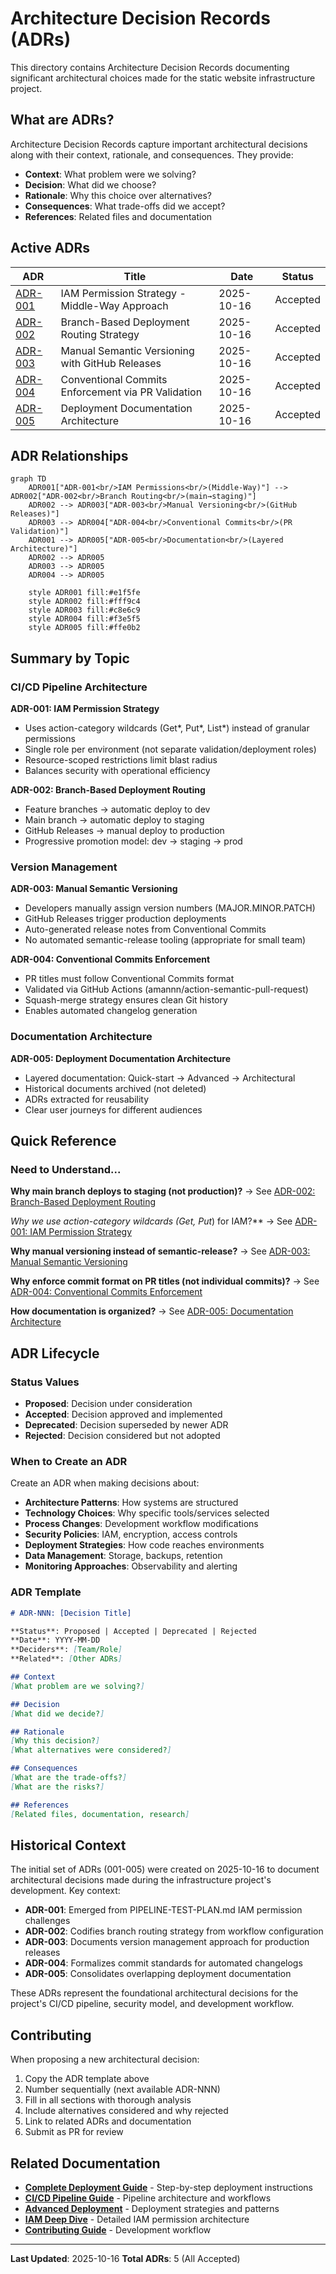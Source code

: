 # Architecture Decision Records (ADRs)

This directory contains Architecture Decision Records documenting significant architectural choices made for the static website infrastructure project.

## What are ADRs?

Architecture Decision Records capture important architectural decisions along with their context, rationale, and consequences. They provide:

- **Context**: What problem were we solving?
- **Decision**: What did we choose?
- **Rationale**: Why this choice over alternatives?
- **Consequences**: What trade-offs did we accept?
- **References**: Related files and documentation

## Active ADRs

| ADR | Title | Date | Status |
|-----|-------|------|--------|
| [ADR-001](ADR-001-iam-permission-strategy.md) | IAM Permission Strategy - Middle-Way Approach | 2025-10-16 | Accepted |
| [ADR-002](ADR-002-branch-based-deployment-routing.md) | Branch-Based Deployment Routing Strategy | 2025-10-16 | Accepted |
| [ADR-003](ADR-003-manual-semantic-versioning.md) | Manual Semantic Versioning with GitHub Releases | 2025-10-16 | Accepted |
| [ADR-004](ADR-004-conventional-commits-enforcement.md) | Conventional Commits Enforcement via PR Validation | 2025-10-16 | Accepted |
| [ADR-005](ADR-005-deployment-documentation-architecture.md) | Deployment Documentation Architecture | 2025-10-16 | Accepted |

## ADR Relationships

```mermaid
graph TD
    ADR001["ADR-001<br/>IAM Permissions<br/>(Middle-Way)"] --> ADR002["ADR-002<br/>Branch Routing<br/>(main→staging)"]
    ADR002 --> ADR003["ADR-003<br/>Manual Versioning<br/>(GitHub Releases)"]
    ADR003 --> ADR004["ADR-004<br/>Conventional Commits<br/>(PR Validation)"]
    ADR001 --> ADR005["ADR-005<br/>Documentation<br/>(Layered Architecture)"]
    ADR002 --> ADR005
    ADR003 --> ADR005
    ADR004 --> ADR005

    style ADR001 fill:#e1f5fe
    style ADR002 fill:#fff9c4
    style ADR003 fill:#c8e6c9
    style ADR004 fill:#f3e5f5
    style ADR005 fill:#ffe0b2
```

## Summary by Topic

### CI/CD Pipeline Architecture

**ADR-001: IAM Permission Strategy**
- Uses action-category wildcards (Get*, Put*, List*) instead of granular permissions
- Single role per environment (not separate validation/deployment roles)
- Resource-scoped restrictions limit blast radius
- Balances security with operational efficiency

**ADR-002: Branch-Based Deployment Routing**
- Feature branches → automatic deploy to dev
- Main branch → automatic deploy to staging
- GitHub Releases → manual deploy to production
- Progressive promotion model: dev → staging → prod

### Version Management

**ADR-003: Manual Semantic Versioning**
- Developers manually assign version numbers (MAJOR.MINOR.PATCH)
- GitHub Releases trigger production deployments
- Auto-generated release notes from Conventional Commits
- No automated semantic-release tooling (appropriate for small team)

**ADR-004: Conventional Commits Enforcement**
- PR titles must follow Conventional Commits format
- Validated via GitHub Actions (amannn/action-semantic-pull-request)
- Squash-merge strategy ensures clean Git history
- Enables automated changelog generation

### Documentation Architecture

**ADR-005: Deployment Documentation Architecture**
- Layered documentation: Quick-start → Advanced → Architectural
- Historical documents archived (not deleted)
- ADRs extracted for reusability
- Clear user journeys for different audiences

## Quick Reference

### Need to Understand...

**Why main branch deploys to staging (not production)?**
→ See [ADR-002: Branch-Based Deployment Routing](ADR-002-branch-based-deployment-routing.md)

**Why we use action-category wildcards (Get*, Put*) for IAM?**
→ See [ADR-001: IAM Permission Strategy](ADR-001-iam-permission-strategy.md)

**Why manual versioning instead of semantic-release?**
→ See [ADR-003: Manual Semantic Versioning](ADR-003-manual-semantic-versioning.md)

**Why enforce commit format on PR titles (not individual commits)?**
→ See [ADR-004: Conventional Commits Enforcement](ADR-004-conventional-commits-enforcement.md)

**How documentation is organized?**
→ See [ADR-005: Documentation Architecture](ADR-005-deployment-documentation-architecture.md)

## ADR Lifecycle

### Status Values

- **Proposed**: Decision under consideration
- **Accepted**: Decision approved and implemented
- **Deprecated**: Decision superseded by newer ADR
- **Rejected**: Decision considered but not adopted

### When to Create an ADR

Create an ADR when making decisions about:

- **Architecture Patterns**: How systems are structured
- **Technology Choices**: Why specific tools/services selected
- **Process Changes**: Development workflow modifications
- **Security Policies**: IAM, encryption, access controls
- **Deployment Strategies**: How code reaches environments
- **Data Management**: Storage, backups, retention
- **Monitoring Approaches**: Observability and alerting

### ADR Template

```markdown
# ADR-NNN: [Decision Title]

**Status**: Proposed | Accepted | Deprecated | Rejected
**Date**: YYYY-MM-DD
**Deciders**: [Team/Role]
**Related**: [Other ADRs]

## Context
[What problem are we solving?]

## Decision
[What did we decide?]

## Rationale
[Why this decision?]
[What alternatives were considered?]

## Consequences
[What are the trade-offs?]
[What are the risks?]

## References
[Related files, documentation, research]
```

## Historical Context

The initial set of ADRs (001-005) were created on 2025-10-16 to document architectural decisions made during the infrastructure project's development. Key context:

- **ADR-001**: Emerged from PIPELINE-TEST-PLAN.md IAM permission challenges
- **ADR-002**: Codifies branch routing strategy from workflow configuration
- **ADR-003**: Documents version management approach for production releases
- **ADR-004**: Formalizes commit standards for automated changelogs
- **ADR-005**: Consolidates overlapping deployment documentation

These ADRs represent the foundational architectural decisions for the project's CI/CD pipeline, security model, and development workflow.

## Contributing

When proposing a new architectural decision:

1. Copy the ADR template above
2. Number sequentially (next available ADR-NNN)
3. Fill in all sections with thorough analysis
4. Include alternatives considered and why rejected
5. Link to related ADRs and documentation
6. Submit as PR for review

## Related Documentation

- **[Complete Deployment Guide](../../DEPLOYMENT_GUIDE.md)** - Step-by-step deployment instructions
- **[CI/CD Pipeline Guide](../ci-cd.md)** - Pipeline architecture and workflows
- **[Advanced Deployment](../deployment.md)** - Deployment strategies and patterns
- **[IAM Deep Dive](../iam-deep-dive.md)** - Detailed IAM permission architecture
- **[Contributing Guide](../../CONTRIBUTING.md)** - Development workflow

---

**Last Updated**: 2025-10-16
**Total ADRs**: 5 (All Accepted)
